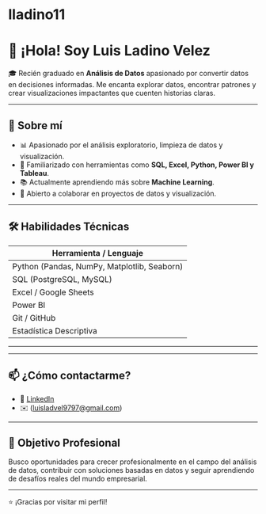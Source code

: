 # lladino11

# 👋 ¡Hola! Soy Luis Ladino Velez

🎓 Recién graduado en **Análisis de Datos** apasionado por convertir datos en decisiones informadas. Me encanta explorar datos, encontrar patrones y crear visualizaciones impactantes que cuenten historias claras.

---

## 🧠 Sobre mí

- 📊 Apasionado por el análisis exploratorio, limpieza de datos y visualización.
- 🧰 Familiarizado con herramientas como **SQL, Excel, Python, Power BI y Tableau**.
- 📚 Actualmente aprendiendo más sobre **Machine Learning**.
- 🤝 Abierto a colaborar en proyectos de datos y visualización.

---

## 🛠️ Habilidades Técnicas

| Herramienta / Lenguaje 
|------------------------
| Python (Pandas, NumPy, Matplotlib, Seaborn) 
| SQL (PostgreSQL, MySQL) 
| Excel / Google Sheets 
| Power BI 
| Git / GitHub 
| Estadística Descriptiva
---


---

## 📫 ¿Cómo contactarme?

- 💼 [LinkedIn](https://www.linkedin.com/in/luis-andres-ladino-velez-74b3661a2/)
- ✉️ (luisladvel9797@gmail.com)

---

## 🚀 Objetivo Profesional

Busco oportunidades para crecer profesionalmente en el campo del análisis de datos, contribuir con soluciones basadas en datos y seguir aprendiendo de desafíos reales del mundo empresarial.

---

⭐ ¡Gracias por visitar mi perfil!
